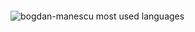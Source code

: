 <img
            src="https://capsule-render.vercel.app/api?type=waving&color=gradient&height=300&section=header&text=Hi there 👋, I'm Bogdan!.&desc=Here's my profile 👇&fontSize=24"
            alt=""
        />
        <!-- <h1 align="center">Hi there 👋, I'm Bogdan!</h1> -->
        <!-- <h3 align="center">Here's my profile 👇</h3> -->
        <div>
            <img
                src="https://github-readme-stats.vercel.app/api/top-langs/?username=bogdan-manescu&layout=compact"
                alt="bogdan-manescu most used languages"
            />
        </div>
        <img
            src="https://capsule-render.vercel.app/api?type=waving&color=gradient&height=150&section=footer"
            alt=""
        />


<!--
**bogdan-manescu/bogdan-manescu** is a ✨ _special_ ✨ repository because its `README.md` (this file) appears on your GitHub profile.

Here are some ideas to get you started:

- 🔭 I’m currently working on ...
- 🌱 I’m currently learning ...
- 👯 I’m looking to collaborate on ...
- 🤔 I’m looking for help with ...
- 💬 Ask me about ...
- 📫 How to reach me: ...
- 😄 Pronouns: ...
- ⚡ Fun fact: ...
-->
